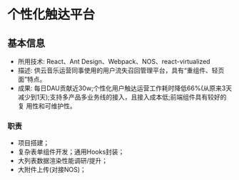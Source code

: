 # 个性化触达平台

## 基本信息
 - 所用技术: React、Ant Design、Webpack、NOS、react-virtualized
 - 描述: 供云音乐运营同事使用的用户流失召回管理平台，具有“重组件、轻⻚面”特点。
 - 成果: 每日DAU贡献近30w;个性化用户触达运营工作耗时降低66%(从原来3天减少到1天);支持多产品多业务线的接入，且接入成本低;前端组件具有较好的复 用性和可维护性。

### 职责
 - 项目搭建；
 - 复杂表单组件开发；通用Hooks封装；
 - 大列表数据渲染性能调研/提升；
 - 大附件上传(对接NOS)；

